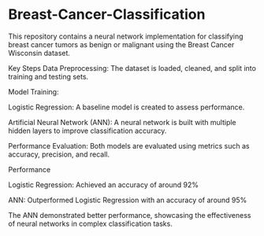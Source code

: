 # Breast-Cancer-Classification

This repository contains a neural network implementation for classifying breast cancer tumors as benign or malignant using the Breast Cancer Wisconsin dataset.

Key Steps
Data Preprocessing: The dataset is loaded, cleaned, and split into training and testing sets.

Model Training:

Logistic Regression: A baseline model is created to assess performance.

Artificial Neural Network (ANN): A neural network is built with multiple hidden layers to improve classification accuracy.

Performance Evaluation: Both models are evaluated using metrics such as accuracy, precision, and recall.

Performance

Logistic Regression: Achieved an accuracy of around 92% 

ANN: Outperformed Logistic Regression with an accuracy of around 95% 

The ANN demonstrated better performance, showcasing the effectiveness of neural networks in complex classification tasks.



